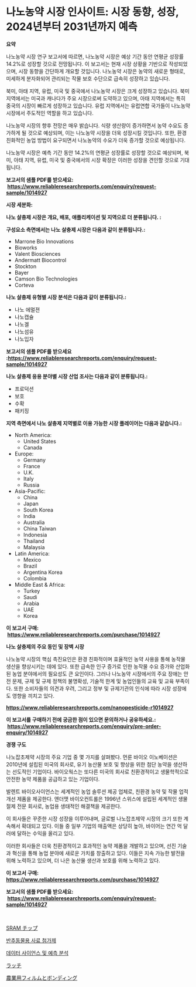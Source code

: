 <p><h1>나노농약 시장 인사이트: 시장 동향, 성장, 2024년부터 2031년까지 예측</h1></p><p><strong>요약</strong></p>
<p><p>나노농약 시장 연구 보고서에 따르면, 나노농약 시장은 예상 기간 동안 연평균 성장률 14.2%로 성장할 것으로 전망됩니다. 이 보고서는 현재 시장 상황을 기반으로 작성되었으며, 시장 동향을 간단하게 개요할 것입니다. 나노농약 시장은 농약의 새로운 형태로, 미세하게 분자화되어 관리되는 작물 보호 수단으로 급속히 성장하고 있습니다. </p><p>북미, 아태 지역, 유럽, 미국 및 중국에서 나노농약 시장은 크게 성장하고 있습니다. 북미 지역에서는 미국과 캐나다가 주요 시장으로써 도약하고 있으며, 아태 지역에서는 특히 중국의 시장이 빠르게 성장하고 있습니다. 유럽 지역에서는 유럽연합 국가들이 나노농약 시장에서 주도적인 역할을 하고 있습니다.</p><p>나노농약 시장의 향후 전망은 매우 밝습니다. 식량 생산량이 증가하면서 농약 수요도 증가하게 될 것으로 예상되며, 이는 나노농약 시장을 더욱 성장시킬 것입니다. 또한, 환경 친화적인 농업 방법이 요구되면서 나노농약의 수요가 더욱 증가할 것으로 예상됩니다.</p><p>나노농약 시장은 예측 기간 동안 14.2%의 연평균 성장률로 성장할 것으로 예상되며, 북미, 아태 지역, 유럽, 미국 및 중국에서의 시장 확장은 이러한 성장을 견인할 것으로 기대됩니다.</p></p>
<p><strong>보고서의 샘플 PDF를 받으세요: &nbsp;<a href="https://www.reliableresearchreports.com/enquiry/request-sample/1014927">https://www.reliableresearchreports.com/enquiry/request-sample/1014927</a></strong></p>
<p><strong>시장 세분화:</strong></p>
<p><strong> 나노 살충제 시장은 개요, 배포, 애플리케이션 및 지역으로 더 분류됩니다. :</strong></p>
<p><strong>구성요소 측면에서는 나노 살충제 시장은 다음과 같이 분류됩니다.:</strong></p>
<p><ul><li>Marrone Bio Innovations</li><li>Bioworks</li><li>Valent Biosciences</li><li>Andermatt Biocontrol</li><li>Stockton</li><li>Bayer</li><li>Camson Bio Technologies</li><li>Corteva</li></ul></p>
<p><strong> 나노 살충제 유형별 시장 분석은 다음과 같이 분류됩니다.:</strong></p>
<p><ul><li>나노 에멀젼</li><li>나노캡슐</li><li>나노겔</li><li>나노섬유</li><li>나노입자</li></ul></p>
<p><strong>보고서의 샘플 PDF를 받으세요 :<a href="https://www.reliableresearchreports.com/enquiry/request-sample/1014927">https://www.reliableresearchreports.com/enquiry/request-sample/1014927</a></strong></p>
<p><strong> 나노 살충제 응용 분야별 시장 산업 조사는 다음과 같이 분류됩니다.:</strong></p>
<p><ul><li>프로덕션</li><li>보호</li><li>수확</li><li>패키징</li></ul></p>
<p><strong>지역 측면에서 나노 살충제 지역별로 이용 가능한 시장 플레이어는 다음과 같습니다.:</strong></p>
<p><ul>
    <li>
        North America:
        <ul>
            <li>United States</li>
            <li>Canada</li>
        </ul>
    </li>
    <li>
        Europe:
        <ul>
            <li>Germany</li>
            <li>France</li>
            <li>U.K.</li>
            <li>Italy</li>
            <li>Russia</li>
        </ul>
    </li>
    <li>
        Asia-Pacific:
        <ul>
            <li>China</li>
            <li>Japan</li>
            <li>South Korea</li>
            <li>India</li>
            <li>Australia</li>
            <li>China Taiwan</li>
            <li>Indonesia</li>
            <li>Thailand</li>
            <li>Malaysia</li>
        </ul>
    </li>
    <li>
        Latin America:
        <ul>
            <li>Mexico</li>
            <li>Brazil</li>
            <li>Argentina Korea</li>
            <li>Colombia</li>
        </ul>
    </li>
    <li>
        Middle East & Africa:
        <ul>
            <li>Turkey</li>
            <li>Saudi</li>
            <li>Arabia</li>
            <li>UAE</li>
            <li>Korea</li>
        </ul>
    </li>
    </ul></p>
<p><strong>이 보고서 구매: &nbsp;<a href="https://www.reliableresearchreports.com/purchase/1014927">https://www.reliableresearchreports.com/purchase/1014927</a></strong></p>
<p><strong>나노 살충제의 주요 동인 및 장벽 시장</strong></p>
<p><p>나노농약 시장의 핵심 촉진요인은 환경 친화적이며 효율적인 농약 사용을 통해 농작물 생산을 향상시키는 데에 있다. 또한 급속한 인구 증가로 인한 농작물 수요 증가와 산업화된 농업 분야에서의 필요성도 큰 요인이다. 그러나 나노농약 시장에서의 주요 장애는 안전 문제, 규제 및 규제 정책의 불명확성, 기술적 한계 및 농업인들의 교육 및 교육 부족이다. 또한 소비자들의 의견과 우려, 그리고 정부 및 규제기관의 인식에 따라 시장 성장에도 영향을 끼치고 있다.</p></p>
<p><strong><a href="https://www.reliableresearchreports.com/nanopesticide-r1014927">https://www.reliableresearchreports.com/nanopesticide-r1014927</a></strong></p>
<p><strong>이 보고서를 구매하기 전에 궁금한 점이 있으면 문의하거나 공유하세요.: &nbsp;<a href="https://www.reliableresearchreports.com/enquiry/pre-order-enquiry/1014927">https://www.reliableresearchreports.com/enquiry/pre-order-enquiry/1014927</a></strong></p>
<p><strong>경쟁 구도</strong></p>
<p><p>나노잡초제약 시장의 주요 기업 중 몇 가지를 살펴봤다. 먼룬 바이오 이노베이션은 2010년에 설립된 미국의 회사로, 유기 농산물 보호 및 향상을 위한 첨단 농약을 생산하는 선도적인 기업이다. 바이오웍스는 또다른 미국의 회사로 친환경적이고 생물학적으로 안전한 농약 제품을 공급하고 있는 기업이다.</p><p>발렌트 바이오사이언스는 세계적인 농업 솔루션 제공 업체로, 친환경 농약 및 작물 업적 개선 제품을 제공한다. 앤더맷 바이오컨트롤은 1996년 스위스에 설립된 세계적인 생물 절제 전문 회사로, 농업용 생태적인 해결책을 제공한다.</p><p>이 회사들은 꾸준한 시장 성장을 이루어내며, 글로벌 나노잡초제약 시장의 크기 또한 계속해서 확대되고 있다. 이들 중 일부 기업의 매출액은 상당히 높아, 바이어는 연간 억 달러에 달하는 수익을 올리고 있다.</p><p>이러한 회사들은 더욱 친환경적이고 효과적인 농약 제품을 개발하고 있으며, 선진 기술과 혁신을 통해 농업 분야에 새로운 가치를 창출하고 있다. 이들은 지속 가능한 발전을 위해 노력하고 있으며, 더 나은 농산물 생산과 보호를 위해 노력하고 있다.</p></p>
<p><strong>이 보고서 구매: &nbsp; <a href="https://www.reliableresearchreports.com/purchase/1014927">https://www.reliableresearchreports.com/purchase/1014927</a></strong></p>
<p><strong>보고서의 샘플 PDF를 받으세요: &nbsp;<a href="https://www.reliableresearchreports.com/enquiry/request-sample/1014927">https://www.reliableresearchreports.com/enquiry/request-sample/1014927</a></strong><strong></strong></p>
<p>&nbsp;</p>
<p><p><a href="https://github.com/KaydenJohns1964/Market-Research-Report-List-1/blob/main/366110521505.md">SRAM チップ</a></p><p><a href="https://medium.com/@travisohan56562023/%EA%B0%80%EC%B6%95%EC%9A%A9-%EA%B8%89%EC%97%AC-%EC%B2%A8%EA%B0%80%EC%A0%9C-%EC%8B%9C%EC%9E%A5-%EB%B6%84%EC%84%9D-%EA%B7%B8-%EA%B2%A9%EC%9E%90-%EC%8B%9C%EC%9E%A5-%EB%B6%84%ED%95%A0-%EB%B0%8F-%EC%84%B8%EA%B3%84-%EC%82%B0%EC%97%85-%EA%B0%9C%EC%9A%94-d736652e358c">반추동물용 사료 첨가제</a></p><p><a href="https://medium.com/@davionolson1/%EB%8D%B0%EC%9D%B4%ED%84%B0-%EA%B3%BC%ED%95%99-%EB%B0%8F-%EC%98%88%EC%B8%A1-%EB%B6%84%EC%84%9D-%EC%8B%9C%EC%9E%A5-%EC%A0%90%EC%9C%A0%EC%9C%A8-%EC%A7%84%ED%99%94-%EB%B0%8F-%EC%8B%9C%EC%9E%A5-%EC%84%B1%EC%9E%A5-%EA%B2%BD%ED%96%A5-2024-2031-fdf215825235">데이터 사이언스 및 예측 분석</a></p><p><a href="https://github.com/marbadji/Market-Research-Report-List-1/blob/main/617175421504.md">ラッチ</a></p><p><a href="https://medium.com/@rockcod61/%E8%BE%B2%E6%A5%AD%E7%94%A8%E3%83%95%E3%82%A3%E3%83%AB%E3%83%A0%E3%81%8A%E3%82%88%E3%81%B3%E6%8E%A5%E7%9D%80%E5%B8%82%E5%A0%B4%E3%81%AE%E8%A6%8F%E6%A8%A1-cagr-%E3%83%88%E3%83%AC%E3%83%B3%E3%83%89-2024%E5%B9%B4-2030%E5%B9%B4-f294db3d7687">農業用フィルムとボンディング</a></p></p>